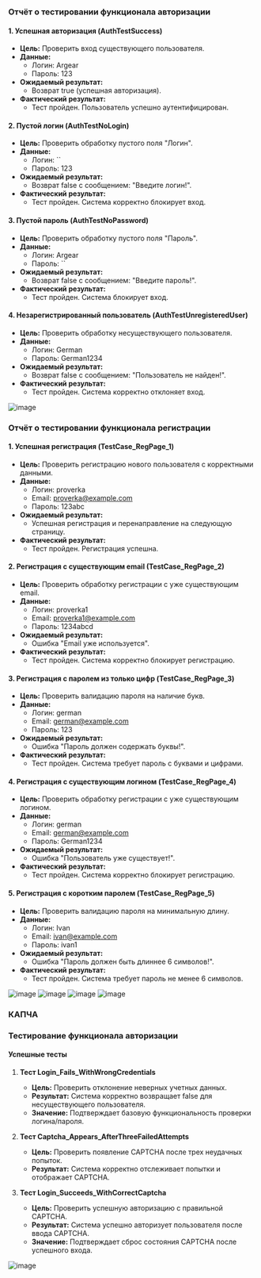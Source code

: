 ### Отчёт о тестировании функционала авторизации

#### 1. **Успешная авторизация (AuthTestSuccess)**
- **Цель:** Проверить вход существующего пользователя.
- **Данные:**
  - Логин: Argear
  - Пароль: 123
- **Ожидаемый результат:** 
  - Возврат true (успешная авторизация).
- **Фактический результат:** 
  - Тест пройден. Пользователь успешно аутентифицирован.

#### 2. **Пустой логин (AuthTestNoLogin)**
- **Цель:** Проверить обработку пустого поля "Логин".
- **Данные:**
  - Логин: ``
  - Пароль: 123
- **Ожидаемый результат:** 
  - Возврат false с сообщением: "Введите логин!".
- **Фактический результат:** 
  - Тест пройден. Система корректно блокирует вход.


#### 3. **Пустой пароль (AuthTestNoPassword)**
- **Цель:** Проверить обработку пустого поля "Пароль".
- **Данные:**
  - Логин: Argear
  - Пароль: ``
- **Ожидаемый результат:** 
  - Возврат false с сообщением: "Введите пароль!".
- **Фактический результат:** 
  - Тест пройден. Система блокирует вход.

#### 4. **Незарегистрированный пользователь (AuthTestUnregisteredUser)**
- **Цель:** Проверить обработку несуществующего пользователя.
- **Данные:**
  - Логин: German
  - Пароль: German1234
- **Ожидаемый результат:** 
  - Возврат false с сообщением: "Пользователь не найден!".
- **Фактический результат:** 
  - Тест пройден. Система корректно отклоняет вход.

![image](https://github.com/user-attachments/assets/c4bb63ec-46b5-422d-8f93-dda2f4c8b794)



### Отчёт о тестировании функционала регистрации

#### 1. **Успешная регистрация (TestCase_RegPage_1)**
- **Цель:** Проверить регистрацию нового пользователя с корректными данными.
- **Данные:**
  - Логин: proverka
  - Email: proverka@example.com
  - Пароль: 123abc
- **Ожидаемый результат:** 
  - Успешная регистрация и перенаправление на следующую страницу.
- **Фактический результат:** 
  - Тест пройден. Регистрация успешна.

#### 2. **Регистрация с существующим email (TestCase_RegPage_2)**
- **Цель:** Проверить обработку регистрации с уже существующим email.
- **Данные:**
  - Логин: proverka1
  - Email:  proverka1@example.com
  - Пароль: 1234abcd
- **Ожидаемый результат:** 
  - Ошибка "Email уже используется".
- **Фактический результат:** 
  - Тест пройден. Система корректно блокирует регистрацию.

#### 3. **Регистрация с паролем из только цифр (TestCase_RegPage_3)**
- **Цель:** Проверить валидацию пароля на наличие букв.
- **Данные:**
  - Логин: german
  - Email: german@example.com
  - Пароль: 123
- **Ожидаемый результат:** 
  - Ошибка "Пароль должен содержать буквы!".
- **Фактический результат:** 
  - Тест пройден. Система требует пароль с буквами и цифрами.

#### 4. **Регистрация с существующим логином (TestCase_RegPage_4)**
- **Цель:** Проверить обработку регистрации с уже существующим логином.
- **Данные:**
  - Логин: german
  - Email: german@example.com
  - Пароль: German1234
- **Ожидаемый результат:** 
  - Ошибка "Пользователь уже существует!".
- **Фактический результат:** 
  - Тест пройден. Система корректно блокирует регистрацию.

#### 5. **Регистрация с коротким паролем (TestCase_RegPage_5)**
- **Цель:** Проверить валидацию пароля на минимальную длину.
- **Данные:**
  - Логин: Ivan
  - Email: ivan@example.com
  - Пароль: ivan1
- **Ожидаемый результат:** 
  - Ошибка "Пароль должен быть длиннее 6 символов!".
- **Фактический результат:** 
  - Тест пройден. Система требует пароль не менее 6 символов.


![image](https://github.com/user-attachments/assets/a8676dc6-1ead-4861-a65a-c2fcb7e71e09)
![image](https://github.com/user-attachments/assets/e897c221-37ab-4e97-8d5b-e1c909118846)
![image](https://github.com/user-attachments/assets/e6df5fcf-aa87-4cf7-8114-fd168d76d83d)
![image](https://github.com/user-attachments/assets/099ce223-ebdc-4c8b-a618-748b70972744)


### КАПЧА

### Тестирование функционала авторизации

#### Успешные тесты

1. **Тест Login_Fails_WithWrongCredentials**
   - **Цель:** Проверить отклонение неверных учетных данных.
   - **Результат:** Система корректно возвращает false для несуществующего пользователя.
   - **Значение:** Подтверждает базовую функциональность проверки логина/пароля.

2. **Тест Captcha_Appears_AfterThreeFailedAttempts**
   - **Цель:** Проверить появление CAPTCHA после трех неудачных попыток.
   - **Результат:** Система корректно отслеживает попытки и отображает CAPTCHA.

3. **Тест Login_Succeeds_WithCorrectCaptcha**
   - **Цель:** Проверить успешную авторизацию с правильной CAPTCHA.
   - **Результат:** Система успешно авторизует пользователя после ввода CAPTCHA.
   - **Значение:** Подтверждает сброс состояния CAPTCHA после успешного входа.


![image](https://github.com/user-attachments/assets/2da40e38-f5f5-4a1b-b8ab-223a22318d8f)

